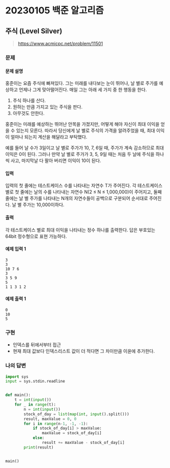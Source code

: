 # 20230105 백준 알고리즘

## 주식 (Level Silver)
> https://www.acmicpc.net/problem/11501

### 문제
#### 문제 설명
홍준이는 요즘 주식에 빠져있다. 그는 미래를 내다보는 눈이 뛰어나, 날 별로 주가를 예상하고 언제나 그게 맞아떨어진다. 매일 그는 아래 세 가지 중 한 행동을 한다.

1. 주식 하나를 산다.
2. 원하는 만큼 가지고 있는 주식을 판다.
3. 아무것도 안한다.

홍준이는 미래를 예상하는 뛰어난 안목을 가졌지만, 어떻게 해야 자신이 최대 이익을 얻을 수 있는지 모른다. 따라서 당신에게 날 별로 주식의 가격을 알려주었을 때, 최대 이익이 얼마나 되는지 계산을 해달라고 부탁했다.

예를 들어 날 수가 3일이고 날 별로 주가가 10, 7, 6일 때, 주가가 계속 감소하므로 최대 이익은 0이 된다. 그러나 만약 날 별로 주가가 3, 5, 9일 때는 처음 두 날에 주식을 하나씩 사고, 마지막날 다 팔아 버리면 이익이 10이 된다.

#### 입력
입력의 첫 줄에는 테스트케이스 수를 나타내는 자연수 T가 주어진다. 각 테스트케이스 별로 첫 줄에는 날의 수를 나타내는 자연수 N(2 ≤ N ≤ 1,000,000)이 주어지고, 둘째 줄에는 날 별 주가를 나타내는 N개의 자연수들이 공백으로 구분되어 순서대로 주어진다. 날 별 주가는 10,000이하다.

#### 출력
각 테스트케이스 별로 최대 이익을 나타내는 정수 하나를 출력한다. 답은 부호있는 64bit 정수형으로 표현 가능하다.

#### 예제 입력 1
```
3
3
10 7 6
3
3 5 9
5
1 1 3 1 2
```

#### 예제 출력 1
```
0
10
5
```

### 구현
- 인덱스를 뒤에서부터 접근
- 현재 최대 값보다 인덱스리스트 값이 더 적다면 그 차이만큼 이윤에 추가한다.

### 나의 답변
```python
import sys
input = sys.stdin.readline


def main():
    t = int(input())
    for _ in range(t):
        n = int(input())
        stock_of_day = list(map(int, input().split()))
        result, maxValue = 0, 0
        for i in range(n-1, -1, -1):
            if stock_of_day[i] > maxValue:
                maxValue = stock_of_day[i]
            else:
                result += maxValue - stock_of_day[i]
        print(result)


main()
```